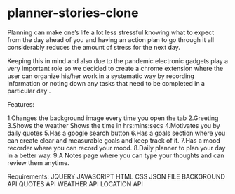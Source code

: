# planner-stories-clone
Planning can make one’s life a lot less stressful knowing what to expect from  the day ahead of you and having an action plan to go through it all considerably reduces the amount
of stress for the next day.

Keeping this in mind and also due to the pandemic electronic gadgets play a very important role so we  decided to create  a chrome extension where the user can organize his/her
work in a systematic way by recording information or noting down any tasks that need to be completed in a particular day . 

Features:

1.Changes the background image every time you open the tab
2.Greeting 
3.Shows the weather  Shows the time  in hrs:mins:secs
4.Motivates you by  daily quotes
5.Has a google search button
6.Has  a goals section where you can  create clear and measurable    goals   and keep track of it.
7.Has a mood recorder where you can record your mood.
8.Daily planner to plan your day in a better way.
9.A  Notes page where you can type your thoughts and can review them anytime.

Requirements:
JQUERY
JAVASCRIPT
HTML
CSS
JSON FILE
BACKGROUND API
QUOTES   API
WEATHER  API
LOCATION API



